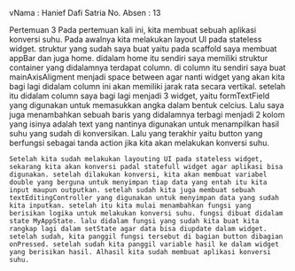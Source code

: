 vNama        : Hanief Dafi Satria
No. Absen   : 13

Pertemuan 3
    Pada pertemuan kali ini, kita membuat sebuah aplikasi konversi suhu. Pada awalnya kita melakukan layout UI pada stateless widget. struktur yang sudah saya buat yaitu pada scaffold saya membuat appBar dan juga home. didalam home itu sendiri saya memiliki struktur container yang didalamnya terdapat column. di column itu sendiri saya buat mainAxisAligment menjadi space between agar nanti widget yang akan kita bagi lagi didalam column ini akan memiliki jarak rata secara vertikal. setelah itu didalam column saya bagi lagi menjadi 3 widget, yaitu formTextField yang digunakan untuk memasukkan angka dalam bentuk celcius. Lalu saya juga menambahkan sebuah baris yang didalamnya terbagi menjadi 2 kolom yang isinya adalah text yang nantinya digunakan untuk menampilkan hasil suhu yang sudah di konversikan. Lalu yang terakhir yaitu button yang berfungsi sebagai tanda action jika kita akan melakukan konversi suhu.
    
    Setelah kita sudah melakukan layouting UI pada stateless widget, sekarang kita akan konversi padal statefull widget agar aplikasi bisa digunakan. setelah dilakukan konversi, kita akan membuat variabel double yang berguna untuk menyimpan tiap data yang entah itu kita input maupun outputkan. setelah sudah kita juga membuat sebuah textEditingController yang digunakan untuk menyimpan data yang sudah kita inputkan. setelah itu kita mulai menambahkan fungsi yang berisikan logika untuk melakukan konversi suhu. fungsi dibuat didalam state MyAppState. lalu didalam fungsi yang sudah kita buat kita rangkap lagi dalam setState agar data bisa diupdate dalam widget. setelah sudah, kita panggil fungsi tersebut di bagian button dibagian onPressed. setelah sudah kita panggil variable hasil ke dalam widget yang berisikan hasil. Alhasil kita sudah membuat aplikasi konversi suhu.
